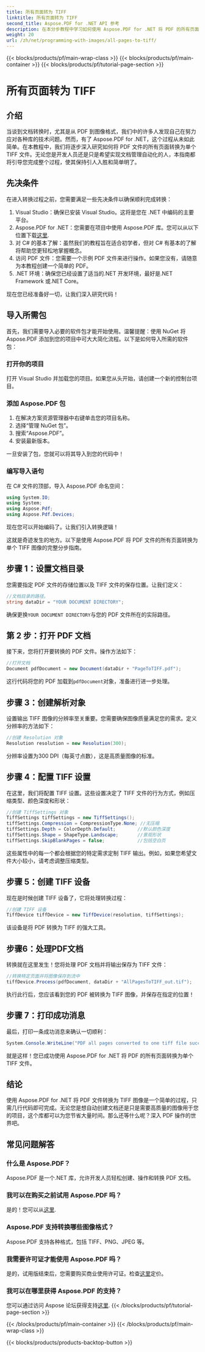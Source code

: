 ```yaml
---
title: 所有页面转为 TIFF
linktitle: 所有页面转为 TIFF
second_title: Aspose.PDF for .NET API 参考
description: 在本分步教程中学习如何使用 Aspose.PDF for .NET 将 PDF 的所有页面转换为 TIFF。轻松高效的文档管理。
weight: 20
url: /zh/net/programming-with-images/all-pages-to-tiff/
---
```


{{< blocks/products/pf/main-wrap-class >}}
{{< blocks/products/pf/main-container >}}
{{< blocks/products/pf/tutorial-page-section >}}

# 所有页面转为 TIFF

## 介绍

当谈到文档转换时，尤其是从 PDF 到图像格式，我们中的许多人发现自己在努力应对各种库的技术问题。然而，有了 Aspose.PDF for .NET，这个过程从未如此简单。在本教程中，我们将逐步深入研究如何将 PDF 文件的所有页面转换为单个 TIFF 文件。无论您是开发人员还是只是希望实现文档管理自动化的人，本指南都将引导您完成整个过程，使其保持引人入胜和简单明了。

## 先决条件

在进入转换过程之前，您需要满足一些先决条件以确保顺利完成转换：

1. Visual Studio：确保已安装 Visual Studio。这将是您在 .NET 中编码的主要平台。
2.  Aspose.PDF for .NET：您需要在项目中使用 Aspose.PDF 库。您可以从以下位置下载[这里](https://releases.aspose.com/pdf/net/).
3. 对 C# 的基本了解：虽然我们的教程旨在适合初学者，但对 C# 有基本的了解将帮助您更轻松地掌握概念。
4. 访问 PDF 文件：您需要一个示例 PDF 文件来进行操作。如果您没有，请随意为本教程创建一个简单的 PDF。
5. .NET 环境：确保您已经设置了适当的.NET 开发环境，最好是.NET Framework 或.NET Core。

现在您已经准备好一切，让我们深入研究代码！

## 导入所需包

首先，我们需要导入必要的软件包才能开始使用。温馨提醒：使用 NuGet 将 Aspose.PDF 添加到您的项目中可大大简化流程。以下是如何导入所需的软件包：

### 打开你的项目

打开 Visual Studio 并加载您的项目。如果您从头开始，请创建一个新的控制台项目。

### 添加 Aspose.PDF 包

1. 在解决方案资源管理器中右键单击您的项目名称。
2. 选择“管理 NuGet 包”。
3. 搜索“Aspose.PDF”。
4. 安装最新版本。

一旦安装了包，您就可以将其导入到您的代码中！

### 编写导入语句

在 C# 文件的顶部，导入 Aspose.PDF 命名空间：

```csharp
using System.IO;
using System;
using Aspose.Pdf;
using Aspose.Pdf.Devices;
```

现在您可以开始编码了。让我们引入转换逻辑！

这就是奇迹发生的地方。以下是使用 Aspose.PDF 将 PDF 文件的所有页面转换为单个 TIFF 图像的完整分步指南。

## 步骤 1：设置文档目录

您需要指定 PDF 文件的存储位置以及 TIFF 文件的保存位置。让我们定义：

```csharp
//文档目录的路径。
string dataDir = "YOUR DOCUMENT DIRECTORY";
```

确保更换`YOUR DOCUMENT DIRECTORY`与您的 PDF 文件所在的实际路径。

## 第 2 步：打开 PDF 文档

接下来，您将打开要转换的 PDF 文件。操作方法如下：

```csharp
//打开文档
Document pdfDocument = new Document(dataDir + "PageToTIFF.pdf");
```

这行代码将您的 PDF 加载到`pdfDocument`对象，准备进行进一步处理。

## 步骤 3：创建解析对象

设置输出 TIFF 图像的分辨率至关重要。您需要确保图像质量满足您的需求。定义分辨率的方法如下：

```csharp
//创建 Resolution 对象
Resolution resolution = new Resolution(300);
```

分辨率设置为300 DPI（每英寸点数），这是高质量图像的标准。

## 步骤 4：配置 TIFF 设置

在这里，我们将配置 TIFF 设置。这些设置决定了 TIFF 文件的行为方式，例如压缩类型、颜色深度和形状：

```csharp
//创建 TiffSettings 对象
TiffSettings tiffSettings = new TiffSettings();
tiffSettings.Compression = CompressionType.None; //无压缩
tiffSettings.Depth = ColorDepth.Default;        //默认颜色深度
tiffSettings.Shape = ShapeType.Landscape;       //景观形状
tiffSettings.SkipBlankPages = false;            //包括空白页
```

这些属性中的每一个都会根据您的特定需求定制 TIFF 输出。例如，如果您希望文件大小较小，请考虑调整压缩类型。

## 步骤 5：创建 TIFF 设备

现在是时候创建 TIFF 设备了，它将处理转换过程：

```csharp
//创建 TIFF 设备
TiffDevice tiffDevice = new TiffDevice(resolution, tiffSettings);
```

该设备是将 PDF 转换为 TIFF 的强大工具。

## 步骤6：处理PDF文档

转换就在这里发生！您将处理 PDF 文档并将输出保存为 TIFF 文件：

```csharp
//转换特定页面并将图像保存到流中
tiffDevice.Process(pdfDocument, dataDir + "AllPagesToTIFF_out.tif");
```

执行此行后，您应该看到您的 PDF 被转换为 TIFF 图像，并保存在指定的位置！

## 步骤 7：打印成功消息

最后，打印一条成功消息来确认一切顺利：

```csharp
System.Console.WriteLine("PDF all pages converted to one tiff file successfully!");
```

就是这样！您已成功使用 Aspose.PDF for .NET 将 PDF 的所有页面转换为单个 TIFF 文件。

## 结论

使用 Aspose.PDF for .NET 将 PDF 文件转换为 TIFF 图像是一个简单的过程，只需几行代码即可完成。无论您是想自动创建文档还是只是需要高质量的图像用于您的项目，这个库都可以为您节省大量时间。那么还等什么呢？深入 PDF 操作的世界吧。

## 常见问题解答

### 什么是 Aspose.PDF？
Aspose.PDF 是一个.NET 库，允许开发人员轻松创建、操作和转换 PDF 文档。

### 我可以在购买之前试用 Aspose.PDF 吗？
是的！您可以从[这里](https://releases.aspose.com/).

### Aspose.PDF 支持转换哪些图像格式？
Aspose.PDF 支持各种格式，包括 TIFF、PNG、JPEG 等。

### 我需要许可证才能使用 Aspose.PDF 吗？
是的，试用版结束后，您需要购买商业使用许可证。检查[这里](https://purchase.aspose.com/)定价。

### 我可以在哪里获得 Aspose.PDF 的支持？
您可以通过访问 Aspose 论坛获得支持[这里](https://forum.aspose.com/c/pdf/10).
{{< /blocks/products/pf/tutorial-page-section >}}

{{< /blocks/products/pf/main-container >}}
{{< /blocks/products/pf/main-wrap-class >}}

{{< blocks/products/products-backtop-button >}}
